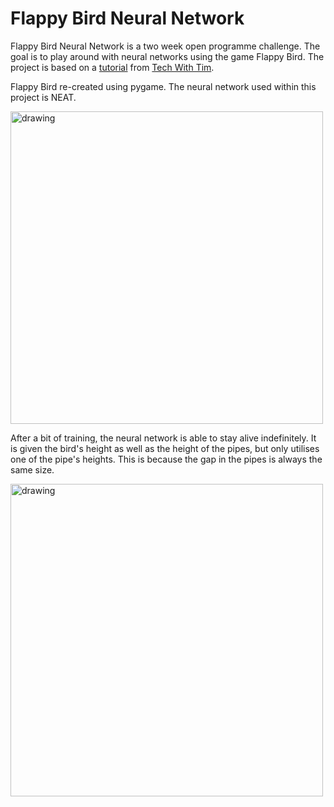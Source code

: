 # Flappy Bird Neural Network

Flappy Bird Neural Network is a two week open programme challenge. The goal is to play around with neural networks using the game Flappy Bird. The project is based on a [tutorial](https://www.youtube.com/watch?v=MMxFDaIOHsE&list=PLzMcBGfZo4-lwGZWXz5Qgta_YNX3_vLS2) from [Tech With Tim](https://www.youtube.com/c/TechWithTim). 

Flappy Bird re-created using pygame. The neural network used within this project is NEAT.

<img src="https://imgur.com/a/Kb6lmiX.gif" alt="drawing" width="500"/>



After a bit of training, the neural network is able to stay alive indefinitely. It is given the bird's height as well as the height of the pipes, but only utilises one of the pipe's heights. This is because the gap in the pipes is always the same size.  

<img src="https://i.imgur.com/4v84Jsb.png" alt="drawing" width="500"/>
